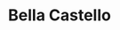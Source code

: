 ---
title: Bella Castello
phone: (408) 289-1122
website: http://www.roemcorp.com/projects/bella-castello/
management: FPI Management Inc.
tags: []
---